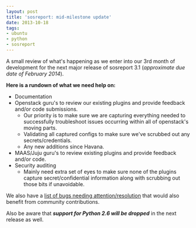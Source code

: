 ```yaml
---
layout: post
title: 'sosreport: mid-milestone update'
date: 2013-10-18
tags:
- ubuntu
- python
- sosreport
---
```

<p>A small review of what's happening as we enter into our 3rd month of development for the next major release of sosreport 3.1 (<em>approximate due date of February 2014</em>).</p>
<p><strong>Here is a rundown of what we need help on:</strong></p>
<ul>
<li>Documentation</li>
<li>Openstack guru's to review our existing plugins and provide feedback and/or code submissions.
<ul>
<li>Our priority is to make sure we are capturing everything needed to successfully troubleshoot issues occurring within all of openstack's moving parts.</li>
<li>Validating all captured configs to make sure we've scrubbed out any secrets/credentials.</li>
<li>Any new additions since Havana.</li>
</ul>
</li>
<li>MAAS/Juju guru's to review existing plugins and provide feedback and/or code.</li>
<li>Security auditing
<ul>
<li>Mainly need extra set of eyes to make sure none of the plugins capture secret/confidential information along with scrubbing out those bits if unavoidable.</li>
</ul>
</li>
</ul>
<p>We also have a <a href="https://github.com/sosreport/sosreport/issues?milestone=2&amp;state=open">list of bugs needing attention/resolution</a> that would also benefit from community contributions.</p>
<p>Also be aware that <strong><em>support for Python 2.6 will be dropped</em></strong> in the next release as well.</p>
